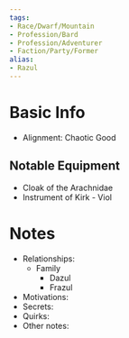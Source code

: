 ```yaml
---
tags:
- Race/Dwarf/Mountain
- Profession/Bard
- Profession/Adventurer
- Faction/Party/Former
alias:
- Razul
---
```


# Basic Info
- Alignment: Chaotic Good


## Notable Equipment
- Cloak of the Arachnidae
- Instrument of Kirk - Viol

# Notes
- Relationships: 
	- Family
		- Dazul
		- Frazul
- Motivations: 
- Secrets: 
- Quirks: 
- Other notes: 

